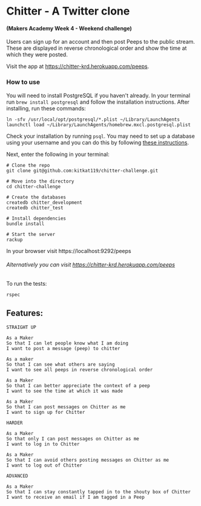 # Chitter - A Twitter clone
#### (Makers Academy Week 4 - Weekend challenge)

Users can sign up for an account and then post Peeps to the public stream. These are displayed in reverse chronological order and show the time at which they were posted. 

Visit the app at https://chitter-krd.herokuapp.com/peeps.

### How to use

You will need to install PostgreSQL if you haven't already. In your terminal run ```brew install postgresql``` and follow the installation instructions.
After installing, run these commands:
```
ln -sfv /usr/local/opt/postgresql/*.plist ~/Library/LaunchAgents
launchctl load ~/Library/LaunchAgents/homebrew.mxcl.postgresql.plist
```

Check your installation by running ```psql```. You may need to set up a database using your username and you can do this by following [these instructions](https://github.com/makersacademy/course/blob/master/bookmark_manager/walkthroughs/03_mac.md).

Next, enter the following in your terminal:
```
# Clone the repo
git clone git@github.com:kitkat119/chitter-challenge.git

# Move into the directory  
cd chitter-challenge    

# Create the databases
createdb chitter_development    
createdb chitter_test

# Install dependencies
bundle install   

# Start the server
rackup    
```
In your browser visit https://localhost:9292/peeps

###### Alternatively you can visit https://chitter-krd.herokuapp.com/peeps

To run the tests:
```
rspec
```


Features:
-------

```
STRAIGHT UP

As a Maker
So that I can let people know what I am doing  
I want to post a message (peep) to chitter

As a maker
So that I can see what others are saying  
I want to see all peeps in reverse chronological order

As a Maker
So that I can better appreciate the context of a peep
I want to see the time at which it was made

As a Maker
So that I can post messages on Chitter as me
I want to sign up for Chitter

HARDER

As a Maker
So that only I can post messages on Chitter as me
I want to log in to Chitter

As a Maker
So that I can avoid others posting messages on Chitter as me
I want to log out of Chitter

ADVANCED

As a Maker
So that I can stay constantly tapped in to the shouty box of Chitter
I want to receive an email if I am tagged in a Peep
```
